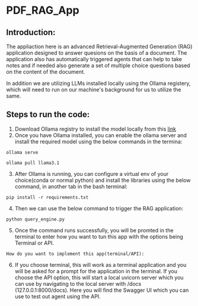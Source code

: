 # PDF_RAG_App

## Introduction:
The appliaction here is an advanced Retrieval-Augmented Generation (RAG) application designed to answer quesions on the basis of a document. The application also has automatically triggered agents that can help to take notes and if needed also generate a set of multiple choice questions based on the content of the document.

In addition we are utilizing LLMs installed locally using the Ollama registery, which will need to run on our machine's background for us to utilize the same.

## **Steps to run the code:**

1. Download Ollama registry to install the model locally from this [link](https://ollama.com/download/linux)
2. Once you have Ollama installed, you can enable the ollama server and install the required model using the below commands in the termina:

```
ollama serve
```

```
ollama pull llama3.1
```
3. After Ollama is running, you can configure a virtual env of your choice(conda or normal python) and install the libraries using the below command, in another tab in the bash terminal:

```
pip install -r requirements.txt
```
4. Then we can use the below command to trigger the RAG application:

```
python query_engine.py
```
5. Once the command runs successfully, you will be promted in the terminal to enter how you want to tun this app with the options being Terminal or API.

```
How do you want to implement this app(terminal/API):
```
6. If you choose terminal, this will work as a terminal application and you will be asked for a prompt for the application in the terminal. If you choose the API option, this will start a local uvicorn server which you can use by navigating to the local server with /docs (127.0.0.1:8000/docs). Here you will find the Swagger UI which you can use to test out agent using the API.



